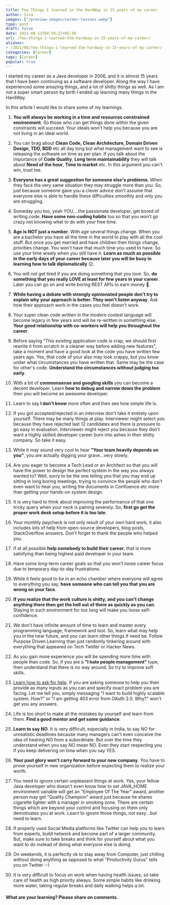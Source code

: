```yaml
---
title: Few Things I learned in the HardWay in 15 years of my career
author: Siva
images: ["/preview-images/career-lessons.webp"]
type: post
draft: false
date: 2021-08-11T04:59:17+05:30
url: /few-things-i-learned-the-hardway-in-15-years-of-my-career/
aliases:
- /2021/08/few-things-i-learned-the-hardway-in-15-years-of-my-career/
categories: [Career]
tags: [Career]
popular: true
---
```


I started my career as a Java developer in 2006, and it is almost 15 years that I have been continuing as a software developer.
Along the way I have experienced some amazing things, and a lot of shitty things as well. As I am not a super smart person by birth I ended up learning many things in the HardWay. 

In this article I would like to share some of my learnings.

1. **You will always be working in a time and resources constrained environment**. So those who can get things done within the given constraints will succeed. 
Your ideals won't help you because you are not living in an ideal world.

2. You can brag about **Clean Code, Clean Architecture, Domain Driven Design, TDD, BDD** etc all day long but what management want to see is releasing the software on time as per plan. If you talk about the importance of **Code Quality**, **Long term maintainability** they will talk about **Need of the hour**, **Time to market** etc. In this argument you can't win, trust me.

3. **Everyone has a great suggestion for someone else's problems**. When they face the very same situation they may struggle more than you. So, just because someone gave you a clever advice don't assume that everyone else is able to handle these difficulties smoothly and only you are struggling.

4. Someday you too, yeah YOU....the passionate developer, get bored of writing code. **Have some non-coding habits** too so that you won't go crazy not knowing what to do with your free time. 

5. **Age is NOT just a number**. With age several things change. When you are a bachelor you have all the time in the world to play with all the cool stuff. But once you get married and have children then things change, priorities change. You won't have that much time you used to have. So use your time wisely when you still have it. **Learn as much as possible in the early days of your career because later you will be busy in learning how to talk diplomatically** :wink:.

6. You will not get tired if you are doing something that you love. So, **do something that you really LOVE at least for few years in your career**. 
Later you can go on and write boring REST APIs to earn money :money_mouth_face:.

7. **While having a debate with strongly opinionated people don't try to explain why your approach is better. They won't listen anyway**. Ask how their approach work in the cases you feel doesn't work.

8. Your super clean code written in the modern coolest language will become legacy in few years and will be re-written in something else. **Your good relationship with co-workers will help you throughout the career**.

9. Before saying "This existing application code is crap, we should first rewrite it from scratch in a cleaner way before adding new features", take a moment and have a good look at the code you have written few years ago. Yes, that code of your also may look crappy, but you know under what circumstances you have written that. Same may be the case for other's code. **Understand the circumstances without judging too early**.

10. With a bit of **commonsense and googling skills** you can become a decent developer. Learn **how to debug and narrow down the problem** then you will become an awesome developer.

11. Learn to say **I don't know** more often and then see how simple life is.

12. If you got accepted/rejected in an interview don't take it entirely upon yourself. There may be many things at play. Interviewer might select you because they have rejected last 12 candidates and there is pressure to go easy in evaluation. Interviewer might reject you because they don't want a highly skilled developer career burn into ashes in their shitty company. So take it easy. 

13. While it may sound very cool to hear **"Your team heavily depends on you"**, you are actually digging your grave...very slowly.

14. Are you eager to become a Tech Lead or an Architect so that you will have the power to design the perfect system in the way you always wanted to? Well, sorry to be the one telling you that you may end up sitting in long boring meetings, trying to convince the people who don't even want to hear you, writing the documents in Confluence etc more than getting your hands-on system design.

15. It is very hard to think about improving the performance of that one tricky query when your neck is paining severely. So, **first go get the proper work desk setup before it is too late**.

16. Your monthly paycheck is not only result of your own hard work, it also includes lots of help from open-source developers, blog posts, StackOverflow answers. Don't forget to thank the people who helped you.
 
17. If at all possible **help somebody to build their career**, that is more satisfying than being highest paid developer in your team.

18. Have some long-term career goals so that you won't loose career focus due to temporary day-to-day frustrations. 

19. While it feels good to be in an echo chamber where everyone will agree to everything you say, **have someone who can tell you that you are wrong on your face**.

20. **If you realize that the work culture is shitty, and you can't change anything there then get the hell out of there as quickly as you can**. Staying in such environment for too long will make you loose self-confidence.

21. We don't have infinite amount of time to learn and master every programming language, framework and tool. So, learn what may help you in the near future, and you can learn other things if need be. Follow Purpose Driven Learning than just randomly tinkering around with everything that appeared on Tech Twitter or Hacker News.

22. As you gain more experience you will be spending more time with people than code. So, if you are a **"I hate people management"** type, then understand that there is no way around. So try to improve soft skills.

23. [Learn how to ask for help](https://stackoverflow.com/help/minimal-reproducible-example). If you are asking someone to help you then provide as many inputs as you can and specify exact problem you are facing. Let me tell you, simply messaging "I want to build highly scalable system. How?" or "I am getting 403 error from OAuth 2.0. Why?" won't get you any answers.

24. Life is too short to make all the mistakes by yourself and learn from them. **Find a good mentor and get some guidance**.

25. **Learn to say NO**. It is very difficult, especially in India, to say NO for unrealistic deadlines because many managers can't even conceive the idea of hearing NO from a subordinate. But over the time they understand when you say NO mean NO. Even they start respecting you if you keep delivering on time when you say YES.

26. **Your past glory won't carry forward to your new company**. You have to prove yourself in new organization before expecting them to realize your worth.

27. You need to ignore certain unpleasant things at work. Yes, your fellow Java developer who doesn't even know how to set JAVA_HOME environment variable will get an "Employee Of The Year" award, another person may get "Quality Champion" award just because he shares cigarette lighter with a manager in smoking zone. There are certain things which are beyond your control and focusing on them only demotivates you at work. Learn to ignore those things, not easy...but need to learn.

28. If properly used Social Media platforms like Twitter can help you to learn from experts, build network and become part of a larger community. But, make sure to take breaks and think for yourself about what you want to do instead of doing what everyone else is doing.

29. On weekends, it is perfectly ok to stay away from Computer, just chilling without doing anything as opposed to what "Productivity Gurus" tells you on Twitter :-)

30. It is very difficult to focus on work when having health issues, so take care of health as high priority always. Some simple habits like drinking more water, taking regular breaks and daily walking helps a lot.

#### What are your learning? Please share on comments.


